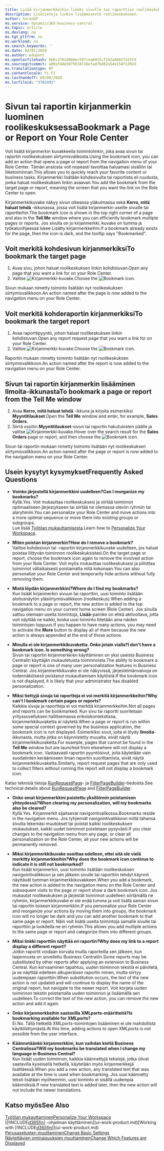 ```yaml
---
title: Lisää kirjanmerkkeihin linkki sivulle tai raporttiin roolikeskuksessasi | Microsoft Docs
description: Lisätietoja linkin lisäämisestä roolikeskukseen.
author: SorenGP
ms.service: dynamics365-business-central
ms.topic: article
ms.devlang: na
ms.tgt_pltfrm: na
ms.workload: na
ms.search.keywords: ''
ms.date: 04/01/2020
ms.author: edupont
ms.openlocfilehash: bb6c3762d9b6ec587cea6915cf292a6bb57e25fd
ms.sourcegitcommit: a80afd4e5075018716efad76d82a54e158f1392d
ms.translationtype: HT
ms.contentlocale: fi-FI
ms.lasthandoff: 09/09/2020
ms.locfileid: "3782491"
---
```

# <a name="bookmark-a-page-or-report-on-your-role-center"></a><span data-ttu-id="d1b05-103">Sivun tai raportin kirjanmerkin luominen roolikeskuksessa</span><span class="sxs-lookup"><span data-stu-id="d1b05-103">Bookmark a Page or Report on Your Role Center</span></span>
<span data-ttu-id="d1b05-104">Voit lisätä kirjanmerkin kuvakkeella toimintolinkin, joka avaa sivun tai raportin roolikeskuksen siirtymisvalikosta.</span><span class="sxs-lookup"><span data-stu-id="d1b05-104">Using the bookmark icon, you can add an action that opens a page or report from the navigation menu of your Role Center.</span></span> <span data-ttu-id="d1b05-105">Tämän ansiosta voit nopeasti tavoittaa haluamasi sisällön tai liiketoiminnan.</span><span class="sxs-lookup"><span data-stu-id="d1b05-105">This allows you to quickly reach your favorite content or business tasks.</span></span> <span data-ttu-id="d1b05-106">Kirjanmerkki lisätään kohdesivulta tai raportista eli ruudusta, jonka haluat roolikeskuksen linkin avaavan.</span><span class="sxs-lookup"><span data-stu-id="d1b05-106">You add the bookmark from the target page or report, meaning the screen that you want the link on the Role Center to open.</span></span>

<span data-ttu-id="d1b05-107">Kirjanmerkkikuvake näkyy sivun oikeassa yläkulmassa sekä **Kerro, mitä haluat tehdä** -ikkunassa, jossa voit lisätä kirjanmerkin useille sivuille tai raportteihin.</span><span class="sxs-lookup"><span data-stu-id="d1b05-107">The bookmark icon is shown in the top right corner of a page and also in the **Tell Me** window where you can efficiently bookmark multiple pages or reports.</span></span> <span data-ttu-id="d1b05-108">Jos sivulla on jo kirjanmerkki, kuvake on tumma ja työkaluvihjeessä lukee Lisätty kirjanmerkkeihin.</span><span class="sxs-lookup"><span data-stu-id="d1b05-108">If a bookmark already exists for the page, then the icon is dark, and the tooltip says "Bookmarked".</span></span>

## <a name="to-bookmark-the-target-page"></a><span data-ttu-id="d1b05-109">Voit merkitä kohdesivun kirjanmerkiksi</span><span class="sxs-lookup"><span data-stu-id="d1b05-109">To bookmark the target page</span></span>
1. <span data-ttu-id="d1b05-110">Avaa sivu, johon haluat roolikeskuksen linkin kohdistuvan.</span><span class="sxs-lookup"><span data-stu-id="d1b05-110">Open any page that you want a link for on your Role Center.</span></span>
2. <span data-ttu-id="d1b05-111">Valitse ![Kirjanmerkki](media/ui_bookmark_icon.png "Kirjanmerkki")-kuvake.</span><span class="sxs-lookup"><span data-stu-id="d1b05-111">Choose the ![Bookmark](media/ui_bookmark_icon.png "Bookmark") icon.</span></span>

<span data-ttu-id="d1b05-112">Sivun mukaan nimetty toiminto lisätään nyt roolikeskuksen siirtymisvalikkoon.</span><span class="sxs-lookup"><span data-stu-id="d1b05-112">An action named after the page is now added to the navigation menu on your Role Center.</span></span>

## <a name="to-bookmark-the-target-report"></a><span data-ttu-id="d1b05-113">Voit merkitä kohderaportin kirjanmerkiksi</span><span class="sxs-lookup"><span data-stu-id="d1b05-113">To bookmark the target report</span></span>
1. <span data-ttu-id="d1b05-114">Avaa raporttipyyntö, johon haluat roolikeskuksen linkin kohdistuvan.</span><span class="sxs-lookup"><span data-stu-id="d1b05-114">Open any report request page that you want a link for on your Role Center.</span></span>
2. <span data-ttu-id="d1b05-115">Valitse ![Kirjanmerkki](media/ui_bookmark_icon.png "Kirjanmerkki")-kuvake.</span><span class="sxs-lookup"><span data-stu-id="d1b05-115">Choose the ![Bookmark](media/ui_bookmark_icon.png "Bookmark") icon.</span></span>

<span data-ttu-id="d1b05-116">Raportin mukaan nimetty toiminto lisätään nyt roolikeskuksen siirtymisvalikkoon.</span><span class="sxs-lookup"><span data-stu-id="d1b05-116">An action named after the report is now added to the navigation menu on your Role Center.</span></span>

## <a name="to-bookmark-a-page-or-report-from-the-tell-me-window"></a><span data-ttu-id="d1b05-117">Sivun tai raportin kirjanmerkin lisääminen Ilmoita-ikkunasta</span><span class="sxs-lookup"><span data-stu-id="d1b05-117">To bookmark a page or report from the Tell Me window</span></span>
1. <span data-ttu-id="d1b05-118">Avaa **Kerro, mitä haluat tehdä** -ikkuna ja kirjoita esimerkiksi **Myyntitilaukset**.</span><span class="sxs-lookup"><span data-stu-id="d1b05-118">Open the **Tell Me** window and enter, for example, **Sales Orders**.</span></span>
2. <span data-ttu-id="d1b05-119">Siirrä osoitin **Myyntitilaukset**-sivun tai raportin hakutulosten päälle ja valitse ![Kirjanmerkki](media/ui_bookmark_icon.png "Kirjanmerkki")-kuvake.</span><span class="sxs-lookup"><span data-stu-id="d1b05-119">Hover over the search result for the **Sales Orders** page or report, and then choose the ![Bookmark](media/ui_bookmark_icon.png "Bookmark") icon.</span></span>

<span data-ttu-id="d1b05-120">Sivun tai raportin mukaan nimetty toiminto lisätään nyt roolikeskuksen siirtymisvalikkoon.</span><span class="sxs-lookup"><span data-stu-id="d1b05-120">An action named after the page or report is now added to the navigation menu on your Role Center.</span></span>


## <a name="frequently-asked-questions"></a><span data-ttu-id="d1b05-121">Usein kysytyt kysymykset</span><span class="sxs-lookup"><span data-stu-id="d1b05-121">Frequently Asked Questions</span></span>  

- <span data-ttu-id="d1b05-122">**Voinko järjestellä kirjanmerkkini uudelleen?**</span><span class="sxs-lookup"><span data-stu-id="d1b05-122">**Can I reorganize my bookmarks?**</span></span>  
<span data-ttu-id="d1b05-123">Kyllä.</span><span class="sxs-lookup"><span data-stu-id="d1b05-123">Yes.</span></span> <span data-ttu-id="d1b05-124">Voit mukauttaa roolikeskuksesi ja siirtää toiminnot optimaaliseen järjestykseen tai siirtää ne olemassa oleviin ryhmiin tai alaryhmiin.</span><span class="sxs-lookup"><span data-stu-id="d1b05-124">You can personalize your Role Center and move actions into a more optimal sequence or move them into existing groups or subgroups.</span></span>  
<span data-ttu-id="d1b05-125">Lue lisää [Työtilan mukauttamisesta](ui-personalization-user.md).</span><span class="sxs-lookup"><span data-stu-id="d1b05-125">Learn how to [Personalize Your Workspace](ui-personalization-user.md).</span></span>

- <span data-ttu-id="d1b05-126">**Miten poistan kirjanmerkin?**</span><span class="sxs-lookup"><span data-stu-id="d1b05-126">**How do I remove a bookmark?**</span></span>  
<span data-ttu-id="d1b05-127">Valitse kohdesivun tai -raportin kirjanmerkkikuvake uudelleen, jos haluat poistaa liittyvän toiminnon roolikeskuksistasi.</span><span class="sxs-lookup"><span data-stu-id="d1b05-127">On the target page or report, choose the bookmark icon again to remove the involved action from your Role Center.</span></span> <span data-ttu-id="d1b05-128">Voit myös mukauttaa roolikeskuksesi ja piilottaa toiminnot väliaikaisesti poistamatta niitä kokonaan.</span><span class="sxs-lookup"><span data-stu-id="d1b05-128">You can also personalize your Role Center and temporarily hide actions without fully removing them.</span></span>

- <span data-ttu-id="d1b05-129">**Mistä löydän kirjanmerkkini?**</span><span class="sxs-lookup"><span data-stu-id="d1b05-129">**Where do I find my bookmarks?**</span></span>  
<span data-ttu-id="d1b05-130">Kun lisäät kirjanmerkin sivuun tai raporttiin, uusi toiminto lisätään aloitusnäytön yläsiirtymisvalikkoon (roolikeskus).</span><span class="sxs-lookup"><span data-stu-id="d1b05-130">When adding a bookmark to a page or report, the new action is added to the top navigation menu on your current home screen (Role Center).</span></span> <span data-ttu-id="d1b05-131">Jos sinulla sattuu olemaan useita toimintoja, **Lisää**-painike on ehkä aktivoitava, jotta voit näyttää ne kaikki, koska uusi toiminto liitetään aina näiden toimintojen loppuun.</span><span class="sxs-lookup"><span data-stu-id="d1b05-131">If you happen to have many actions, you may need to activate the **More** button to display all of them because the new action is always appended at the end of those actions.</span></span>
<!-- Should we add a screenshot here? -->

- <span data-ttu-id="d1b05-132">**Minulla ei ole kirjanmerkkikuvaketta. Onko jotain vialla?**</span><span class="sxs-lookup"><span data-stu-id="d1b05-132">**I don't have a bookmark icon. Is something wrong?**</span></span>  
<span data-ttu-id="d1b05-133">Sivun tai raportin kirjanmerkkien käyttäminen on yksi useista Business Centralin käyttäjän mukautetuista toiminnoista.</span><span class="sxs-lookup"><span data-stu-id="d1b05-133">The ability to bookmark a page or report is one of many user personalization features in Business Central.</span></span> <span data-ttu-id="d1b05-134">Jos kirjanmerkkikuvake ei ole näkyvissä, järjestelmänvalvoja on todennäköisesti poistanut mukauttamisen käytöstä.</span><span class="sxs-lookup"><span data-stu-id="d1b05-134">If the bookmark icon is not displayed, it is likely that your administrator has disabled personalization.</span></span>

- <span data-ttu-id="d1b05-135">**Miksi tiettyjä sivuja tai raportteja ei voi merkitä kirjanmerkkeihin?**</span><span class="sxs-lookup"><span data-stu-id="d1b05-135">**Why can't I bookmark certain pages or reports?**</span></span>  
<span data-ttu-id="d1b05-136">Kaikkia sivuja ja raportteja ei voi merkitä kirjanmerkkeihin.</span><span class="sxs-lookup"><span data-stu-id="d1b05-136">Not all pages and reports can be bookmarked.</span></span> <span data-ttu-id="d1b05-137">Kun sivu tai raportti suoritetaan yrityssovelluksen hallitsemassa erikoiskontekstissa, kirjanmerkkikuvaketta ei näytetä.</span><span class="sxs-lookup"><span data-stu-id="d1b05-137">When a page or report is run within some special context governed by the business application, the bookmark icon is not displayed.</span></span> <span data-ttu-id="d1b05-138">Esimerkiksi sivut, joita ei löydy **Ilmoita**-ikkunasta, mutta jotka on käynnistetty muualta, eivät näytä kirjanmerkkikuvaketta.</span><span class="sxs-lookup"><span data-stu-id="d1b05-138">For example, pages that cannot be found in the **Tell Me** window but are launched from elsewhere will not display a bookmark icon.</span></span> <span data-ttu-id="d1b05-139">Vastaavasti raportin pyyntösivut, joita käytetään vain suodatinten keräämiseen ilman raportin suorittamista, eivät näytä kirjanmerkkikuvaketta.</span><span class="sxs-lookup"><span data-stu-id="d1b05-139">Similarly, report request pages that are only used to collect filters without running the report will not display a bookmark icon.</span></span>

<span data-ttu-id="d1b05-140">Katso teknisiä tietoja [RunRequestPage](https://docs.microsoft.com/dynamics365/business-central/dev-itpro/developer/methods-auto/report/reportinstance-runrequestpage-method)- ja [FilterPageBuilder](https://docs.microsoft.com/dynamics365/business-central/dev-itpro/developer/methods-auto/filterpagebuilder/filterpagebuilder-data-type)-tiedoista.</span><span class="sxs-lookup"><span data-stu-id="d1b05-140">See technical details about [RunRequestPage](https://docs.microsoft.com/dynamics365/business-central/dev-itpro/developer/methods-auto/report/reportinstance-runrequestpage-method) and [FilterPageBuilder](https://docs.microsoft.com/dynamics365/business-central/dev-itpro/developer/methods-auto/filterpagebuilder/filterpagebuilder-data-type).</span></span>

- <span data-ttu-id="d1b05-141">**Onko omat kirjanmerkkini poistettu yksilöinnin poistamisen yhteydessä?**</span><span class="sxs-lookup"><span data-stu-id="d1b05-141">**When clearing my personalization, will my bookmarks also be cleared?**</span></span>  
<span data-ttu-id="d1b05-142">Kyllä.</span><span class="sxs-lookup"><span data-stu-id="d1b05-142">Yes.</span></span> <span data-ttu-id="d1b05-143">Kirjanmerkit sijaitsevat navigointivalikossa.</span><span class="sxs-lookup"><span data-stu-id="d1b05-143">Bookmarks reside in the navigation menu.</span></span> <span data-ttu-id="d1b05-144">Jos tyhjennät navigointivalikkoon miltä tahansa sivulta tekemäsi muutokset tai poistat kaikki roolikeskuksen mukautukset, kaikki uudet toiminnot poistetaan pysyvästi.</span><span class="sxs-lookup"><span data-stu-id="d1b05-144">If you clear changes to the navigation menu from any page, or clear all personalization on the Role Center, all your new actions will be permanently removed.</span></span>

- <span data-ttu-id="d1b05-145">**Miksi kirjanmerkkikuvake osoittaa edelleen, ettei sitä ole vielä merkitty kirjanmerkkeihin?**</span><span class="sxs-lookup"><span data-stu-id="d1b05-145">**Why does the bookmark icon continue to indicate it is still not bookmarked?**</span></span>  
<span data-ttu-id="d1b05-146">Kun lisäät kirjanmerkin, uusi toiminto lisätään roolikeskuksen navigointivalikkoon ja sen jälkeen sivulle tai raporttiin tehdyt käynnit näyttävät tumman kirjanmerkkikuvakkeen.</span><span class="sxs-lookup"><span data-stu-id="d1b05-146">When you add a bookmark, the new action is added to the navigation menu on the Role Center and subsequent visits to the page or report show a dark bookmark icon.</span></span> <span data-ttu-id="d1b05-147">Jos mukautat roolikeskuksen ja järjestät toiminnot uudelleen siirtämällä ne ryhmiin, kirjanmerkkikuvake ei ole enää tumma ja voit lisätä saman sivun tai raportin toiseen kirjanmerkkiin.</span><span class="sxs-lookup"><span data-stu-id="d1b05-147">If you personalize your Role Center and reorganize your actions by moving them into groups, the bookmark icon will no longer be dark and you can add another bookmark to that same page or report.</span></span> <span data-ttu-id="d1b05-148">Näin voit lisätä useita toimintoja samalle sivulle tai raporttiin ja luokitella ne eri ryhmiin.</span><span class="sxs-lookup"><span data-stu-id="d1b05-148">This allows you add multiple actions to the same page or report and categorize them into different groups.</span></span>

- <span data-ttu-id="d1b05-149">**Miksi linkki raporttiin näyttää eri raportin?**</span><span class="sxs-lookup"><span data-stu-id="d1b05-149">**Why does my link to a report display a different report?**</span></span>  
<span data-ttu-id="d1b05-150">Jotkin raportit voidaan korvata muilla raporteilla sen jälkeen, kun laajennusta on sovellettu Business Centraliin.</span><span class="sxs-lookup"><span data-stu-id="d1b05-150">Some reports may be substituted by other reports after applying an extension to Business Central.</span></span> <span data-ttu-id="d1b05-151">Kun korvaaminen tapahtuu, uuden toiminnon tekstiä ei päivitetä, ja se näyttää edelleen alkuperäisen raportin nimen, mutta siirtyy uudempaan raporttiin.</span><span class="sxs-lookup"><span data-stu-id="d1b05-151">When substitution occurs, the text of the new action is not updated and will continue to display the name of the original report, but navigate to the newer report.</span></span> <span data-ttu-id="d1b05-152">Voit korjata uuden toiminnon tekstin poistamalla uuden toiminnon ja lisäämällä sen uudelleen.</span><span class="sxs-lookup"><span data-stu-id="d1b05-152">To correct the text of the new action, you can remove the new action and add it again.</span></span>
<!-- For more information on report substitution, see this link UNAVAILABLE AT THIS TIME -->

- <span data-ttu-id="d1b05-153">**Onko kirjanmerkkeihin saatavilla XMLports-määritteitä?**</span><span class="sxs-lookup"><span data-stu-id="d1b05-153">**Is bookmarking available for XMLports?**</span></span>  
<span data-ttu-id="d1b05-154">Ei.</span><span class="sxs-lookup"><span data-stu-id="d1b05-154">No.</span></span> <span data-ttu-id="d1b05-155">Tällä hetkellä XMLports-toimintojen lisääminen ei ole mahdollista käyttöliittymästä.</span><span class="sxs-lookup"><span data-stu-id="d1b05-155">At this time, adding actions to open XMLports is not possible from the user interface.</span></span>

- <span data-ttu-id="d1b05-156">**Käännetäänkö kirjanmerkkini, kun vaihdan kieltä Business Centralissa?**</span><span class="sxs-lookup"><span data-stu-id="d1b05-156">**Will my bookmarks be translated when I change my language in Business Central?**</span></span>  
<span data-ttu-id="d1b05-157">Kun lisäät uuden toiminnon, kaikkia käännettyjä tekstejä, jotka olivat saatavilla kyseisellä hetkellä, käytetään myös kirjanmerkkejä lisättäessä.</span><span class="sxs-lookup"><span data-stu-id="d1b05-157">When you add a new action, any translated text that was available at the time is used when bookmarking.</span></span> <span data-ttu-id="d1b05-158">Jos uusi käännetty teksti lisätään myöhemmin, uusi toiminto ei sisällä uudempia käännöksiä.</span><span class="sxs-lookup"><span data-stu-id="d1b05-158">If new translated text is added later, then the new action will not include the newer translations.</span></span>


## <a name="see-also"></a><span data-ttu-id="d1b05-159">Katso myös</span><span class="sxs-lookup"><span data-stu-id="d1b05-159">See Also</span></span>
[<span data-ttu-id="d1b05-160">Työtilan mukauttaminen</span><span class="sxs-lookup"><span data-stu-id="d1b05-160">Personalize Your Workspace</span></span>](ui-personalization-user.md)  
<span data-ttu-id="d1b05-161">[[!INCLUDE[d365fin](includes/d365fin_md.md)] -ohjelman käyttäminen](ui-work-product.md)</span><span class="sxs-lookup"><span data-stu-id="d1b05-161">[Working with [!INCLUDE[d365fin](includes/d365fin_md.md)]](ui-work-product.md)</span></span>  
[<span data-ttu-id="d1b05-162">Perusasetusten muuttaminen</span><span class="sxs-lookup"><span data-stu-id="d1b05-162">Change Basic Settings</span></span>](ui-change-basic-settings.md)  
[<span data-ttu-id="d1b05-163">Näytettävien ominaisuuksien muuttaminen</span><span class="sxs-lookup"><span data-stu-id="d1b05-163">Change Which Features are Displayed</span></span>](ui-experiences.md)  
